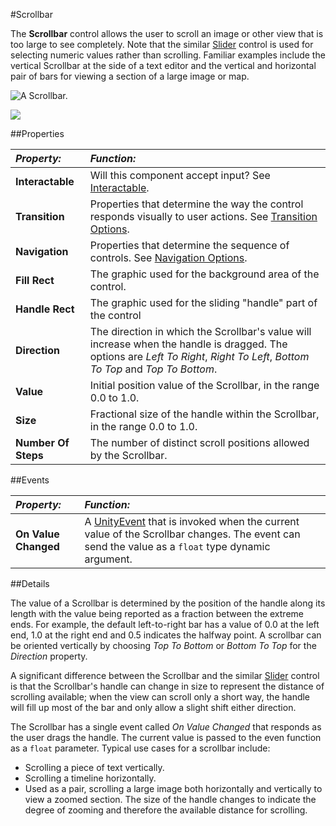 #Scrollbar

The __Scrollbar__ control allows the user to scroll an image or other view that is too large to see completely. Note that the similar [Slider](script-Slider) control is used for selecting numeric values rather than scrolling. Familiar examples include the vertical Scrollbar at the side of a text editor and the vertical and horizontal pair of bars for viewing a section of a large image or map.

![A Scrollbar.](../uploads/Main/UI_ScrollbarExample.png)

![](../uploads/Main/UI_ScrollBarInspector.png)

##Properties

|**_Property:_** |**_Function:_** |
|:---|:---|
|__Interactable__ | Will this component  accept input? See [Interactable](script-Selectable). |
|__Transition__ | Properties that determine the way the control responds visually to user actions. See [Transition Options](script-SelectableTransition). |
|__Navigation__ | Properties that determine the sequence of controls. See [Navigation Options](script-SelectableNavigation).|
|__Fill Rect__ | The graphic used for the background area of the control. |
|__Handle Rect__ | The graphic used for the sliding "handle" part of the control |
|__Direction__ | The direction in which the Scrollbar's value will increase when the handle is dragged. The options are _Left To Right_, _Right To Left_, _Bottom To Top_ and _Top To Bottom_. |
|__Value__ | Initial position value of the Scrollbar, in the range 0.0 to 1.0. |
|__Size__ | Fractional size of the handle within the Scrollbar, in the range 0.0 to 1.0. |
|__Number Of Steps__ | The number of distinct scroll positions allowed by the Scrollbar. |

##Events

|**_Property:_** |**_Function:_** |
|:---|:---|
|__On Value Changed__ | A [UnityEvent](UnityEvents) that is invoked when the current value of the Scrollbar changes. The event can send the value as a `float` type dynamic argument. |


##Details

The value of a Scrollbar is determined by the position of the handle along its length with the value being reported as a fraction between the extreme ends. For example, the default left-to-right bar has a value of 0.0 at the left end, 1.0 at the right end and 0.5 indicates the halfway point. A scrollbar can be oriented vertically by choosing _Top To Bottom_ or _Bottom To Top_ for the _Direction_ property.

A significant difference between the Scrollbar and the similar [Slider](script-Slider) control is that the Scrollbar's handle can change in size to represent the distance of scrolling available; when the view can scroll only a short way, the handle will fill up most of the bar and only allow a slight shift either direction. 

The Scrollbar has a single event called _On Value Changed_ that responds as the user drags the handle. The current value is passed to the even function as a `float` parameter. Typical use cases for a scrollbar include:

* Scrolling a piece of text vertically.
* Scrolling a timeline horizontally.
* Used as a pair, scrolling a large image both horizontally and vertically to view a zoomed section. The size of the handle changes to indicate the degree of zooming and therefore the available distance for scrolling.
